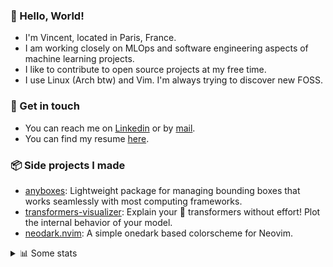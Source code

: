### 👋 Hello, World!

- I'm Vincent, located in Paris, France.
- I am working closely on MLOps and software engineering aspects of machine learning projects.
- I like to contribute to open source projects at my free time.
- I use Linux (Arch btw) and Vim. I'm always trying to discover new FOSS.

### 🔗 Get in touch

- You can reach me on [Linkedin](https://www.linkedin.com/in/vincent-duchauffour-3a9641155/) or by [mail](mailto:vincent.duchauffour@proton.me).
- You can find my resume [here](https://raw.githubusercontent.com/VDuchauffour/resume/main/resume.pdf).

### 📦 Side projects I made

- [anyboxes](https://github.com/VDuchauffour/anyboxes): Lightweight package for managing bounding boxes that works seamlessly with most computing frameworks.
- [transformers-visualizer](https://github.com/VDuchauffour/transformers-visualizer): Explain your 🤗 transformers without effort! Plot the internal behavior of your model. 
- [neodark.nvim](https://github.com/VDuchauffour/neodark.nvim): A simple onedark based colorscheme for Neovim.

<details><summary>📊 Some stats</summary>  
  
<p align="center">
  <img alt="VDuchauffour's github stats" src="https://github-readme-stats.vercel.app/api?username=VDuchauffour&include_all_commits=true&show_icons=true&theme=react"/>
  <br />
  <img alt="VDuchauffour's streak stats" src="https://streak-stats.demolab.com?user=VDuchauffour&theme=react"/>
  <br />
  <img alt="VDuchauffour's language stats" src="https://github-readme-stats.vercel.app/api/top-langs/?username=VDuchauffour&count_private=true&include_all_commits=true&show_icons=true&layout=compact&theme=react"/>
  <!--   <br />
  <img alt="VDuchauffour's Wakatime stats" src="https://github-readme-stats.vercel.app/api/wakatime?username=VDuchauffour&theme=react"/> -->
</p>

#### 🧭 Wakatime stats
<!--START_SECTION:waka-->
![Code Time](http://img.shields.io/badge/Code%20Time-1%2C404%20hrs%2053%20mins-blue)

![Lines of code](https://img.shields.io/badge/From%20Hello%20World%20I%27ve%20Written-2.0%20million%20lines%20of%20code-blue)

**🐱 My GitHub Data** 

> 📦 970.6 kB Used in GitHub's Storage 
 > 
> 🏆 1,744 Contributions in the Year 2023
 > 
> 🚫 Not Opted to Hire
 > 
> 📜 9 Public Repositories 
 > 
> 🔑 2 Private Repositories 
 > 
**I'm a Night 🦉** 

```text
🌞 Morning                54 commits          █░░░░░░░░░░░░░░░░░░░░░░░░   04.74 % 
🌆 Daytime                294 commits         ██████░░░░░░░░░░░░░░░░░░░   25.79 % 
🌃 Evening                631 commits         ██████████████░░░░░░░░░░░   55.35 % 
🌙 Night                  161 commits         ████░░░░░░░░░░░░░░░░░░░░░   14.12 % 
```
📅 **I'm Most Productive on Saturday** 

```text
Monday                   144 commits         ███░░░░░░░░░░░░░░░░░░░░░░   12.63 % 
Tuesday                  93 commits          ██░░░░░░░░░░░░░░░░░░░░░░░   08.16 % 
Wednesday                199 commits         ████░░░░░░░░░░░░░░░░░░░░░   17.46 % 
Thursday                 163 commits         ████░░░░░░░░░░░░░░░░░░░░░   14.30 % 
Friday                   96 commits          ██░░░░░░░░░░░░░░░░░░░░░░░   08.42 % 
Saturday                 317 commits         ███████░░░░░░░░░░░░░░░░░░   27.81 % 
Sunday                   128 commits         ███░░░░░░░░░░░░░░░░░░░░░░   11.23 % 
```


📊 **This Week I Spent My Time On** 

```text
💬 Programming Languages: 
Python                   15 hrs 52 mins      ████████████████░░░░░░░░░   65.13 % 
YAML                     6 hrs 47 mins       ███████░░░░░░░░░░░░░░░░░░   27.84 % 
Markdown                 29 mins             █░░░░░░░░░░░░░░░░░░░░░░░░   02.05 % 
zsh                      18 mins             ░░░░░░░░░░░░░░░░░░░░░░░░░   01.24 % 
C++                      15 mins             ░░░░░░░░░░░░░░░░░░░░░░░░░   01.03 % 
```


 Last Updated on 17/12/2023 00:39:59 UTC
<!--END_SECTION:waka-->
</details>
